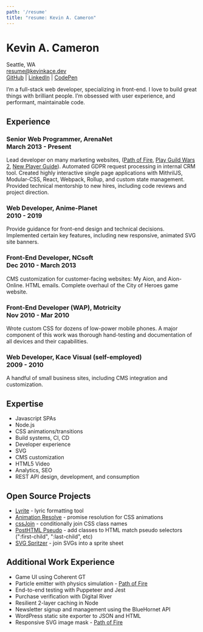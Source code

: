 ```yaml
---
path: '/resume'
title: "resume: Kevin A. Cameron"
---
```


# Kevin A. Cameron

Seattle, WA  
[resume@kevinkace.dev](mailto:resume@kevinkace.dev)  
[GitHub](https://github.com/kevinkace) | [LinkedIn](https://www.linkedin.com/in/kevinkace/) | [CodePen](https://codepen.io/kevinkace)

I’m a full-stack web developer, specializing in front-end. I love to build great things with brilliant people. I’m obsessed with user experience, and performant, maintainable code.

## Experience

### Senior Web Programmer, ArenaNet <br>March 2013 - Present

Lead developer on many marketing websites, ([Path of Fire](https://www.guildwars2.com/en/path-of-fire/), [Play Guild Wars 2](https://welcome.guildwars2.com/en/play-guild-wars-2), [New Player Guide](https://www.guildwars2.com/en/new-player-guide)). Automated GDPR request processing in internal CRM tool. Created highly interactive single page applications with MithrilJS, Modular-CSS, React, Webpack, Rollup, and custom state management. Provided technical mentorship to new hires, including code reviews and project direction.

### Web Developer, Anime-Planet <br>2010 - 2019

Provide guidance for front-end design and technical decisions. Implemented certain key features, including new responsive, animated SVG site banners.

### Front-End Developer, NCsoft <br>Dec 2010 - March 2013

CMS customization for customer-facing websites: My Aion, and Aion-Online. HTML emails. Complete overhaul of the City of Heroes game website.

### Front-End Developer (WAP), Motricity <br>Nov 2010 - Mar 2010

Wrote custom CSS for dozens of low-power mobile phones. A major component of this work was thorough hand-testing and documentation of all devices and their capabilities.

### Web Developer, Kace Visual (self-employed) <br>2009 - 2010

A handful of small business sites, including CMS integration and customization.

## Expertise

- Javascript SPAs
- Node.js
- CSS animations/transitions
- Build systems, CI, CD
- Developer experience
- SVG
- CMS customization
- HTML5 Video
- Analytics, SEO
- REST API design, development, and consumption

## Open Source Projects

- [Lyrite](https://github.com/kevinkace/lyrite) - lyric formatting tool
- [Animation Resolve](https://github.com/kevinkace/animation-resolve) - promise resolution for CSS animations
- [cssJoin](https://github.com/kevinkace/cssJoin) - conditionally join CSS class names
- [PostHTML Pseudo](https://npmjs.com/package/posthtml-pseudo) - add classes to HTML match pseudo selectors (":first-child", ":last-child", etc)
- [SVG Spritzer](https://npmjs.com/package/svg-spritzer) - join SVGs into a sprite sheet

## Additional Work Experience

- Game UI using Coherent GT
- Particle emitter with physics simulation - [Path of Fire](https://www.guildwars2.com/en/path-of-fire/#map)
- End-to-end testing with Puppeteer and Jest
- Purchase verification with Digital River
- Resilient 2-layer caching in Node
- Newsletter signup and management using the BlueHornet API
- WordPress static site exporter to JSON and HTML
- Responsive SVG image mask - [Path of Fire](https://www.guildwars2.com/en/path-of-fire/#mounts)
